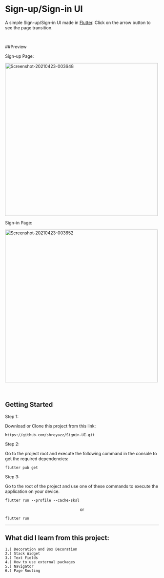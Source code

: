 # Sign-up/Sign-in UI

A simple Sign-up/Sign-in UI made in [Flutter](https://flutter.dev/).
Click on the arrow button to see the page transition.

<br>

##Preview


Sign-up Page:



<a href="https://ibb.co/5nt9QWj"><img height=500 src="https://i.ibb.co/dL1cN0p/Screenshot-20210423-003648.jpg" alt="Screenshot-20210423-003648" border="0"></a><br />





Sign-in Page:



<a href="https://ibb.co/HdQmR1d"><img height=500 src="https://i.ibb.co/YZGvJYZ/Screenshot-20210423-003652.jpg" alt="Screenshot-20210423-003652" border="0"></a><br />

<br>

## Getting Started

Step 1:


Download or Clone this project from this link:


```cli
https://github.com/shreyazz/Signin-UI.git
```

Step 2:


Go to the project root and execute the following command in the console to get the required dependencies:
```cli
flutter pub get 
```

Step 3:


Go to the root of the project and use one of these commands to execute the application on your device.
```cli
flutter run --profile --cache-sksl
```

<p align="center"> or </p>

```cli
flutter run
```
<hr>


## What did I learn from this project:


```cli
1.) Decoration and Box Decoration
2.) Stack Widget
3.) Text Fields
4.) How to use external packages
5.) Navigator
6.) Page Routing
```
